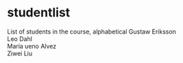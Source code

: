 # studentlist

List of students in the course, alphabetical
Gustaw Eriksson  
Leo Dahl  
María ueno Alvez     
Ziwei Liu  
